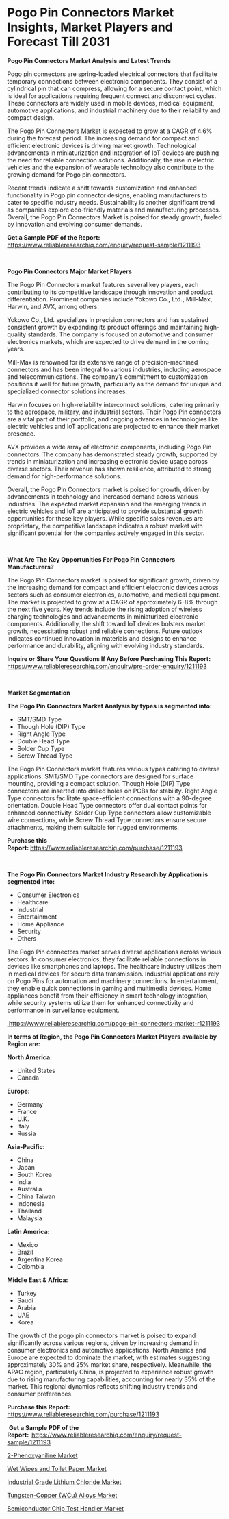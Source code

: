 <p><h1>Pogo Pin Connectors Market Insights, Market Players and Forecast Till 2031</h1></p><p><strong>Pogo Pin Connectors Market Analysis and Latest Trends</strong></p>
<p><p>Pogo pin connectors are spring-loaded electrical connectors that facilitate temporary connections between electronic components. They consist of a cylindrical pin that can compress, allowing for a secure contact point, which is ideal for applications requiring frequent connect and disconnect cycles. These connectors are widely used in mobile devices, medical equipment, automotive applications, and industrial machinery due to their reliability and compact design.</p><p>The Pogo Pin Connectors Market is expected to grow at a CAGR of 4.6% during the forecast period. The increasing demand for compact and efficient electronic devices is driving market growth. Technological advancements in miniaturization and integration of IoT devices are pushing the need for reliable connection solutions. Additionally, the rise in electric vehicles and the expansion of wearable technology also contribute to the growing demand for Pogo pin connectors. </p><p>Recent trends indicate a shift towards customization and enhanced functionality in Pogo pin connector designs, enabling manufacturers to cater to specific industry needs. Sustainability is another significant trend as companies explore eco-friendly materials and manufacturing processes. Overall, the Pogo Pin Connectors Market is poised for steady growth, fueled by innovation and evolving consumer demands.</p></p>
<p><strong>Get a Sample PDF of the Report:&nbsp;</strong> <a href="https://www.reliableresearchiq.com/enquiry/request-sample/1211193?utm_campaign=1123&utm_medium=2&utm_source=Github&utm_content=ia&utm_term=12102024&utm_id=pogo-pin-connectors">https://www.reliableresearchiq.com/enquiry/request-sample/1211193</a></p>
<p>&nbsp;</p>
<p><strong>Pogo Pin Connectors Major Market Players</strong></p>
<p><p>The Pogo Pin Connectors market features several key players, each contributing to its competitive landscape through innovation and product differentiation. Prominent companies include Yokowo Co., Ltd., Mill-Max, Harwin, and AVX, among others.</p><p>Yokowo Co., Ltd. specializes in precision connectors and has sustained consistent growth by expanding its product offerings and maintaining high-quality standards. The company is focused on automotive and consumer electronics markets, which are expected to drive demand in the coming years.</p><p>Mill-Max is renowned for its extensive range of precision-machined connectors and has been integral to various industries, including aerospace and telecommunications. The company’s commitment to customization positions it well for future growth, particularly as the demand for unique and specialized connector solutions increases.</p><p>Harwin focuses on high-reliability interconnect solutions, catering primarily to the aerospace, military, and industrial sectors. Their Pogo Pin connectors are a vital part of their portfolio, and ongoing advances in technologies like electric vehicles and IoT applications are projected to enhance their market presence.</p><p>AVX provides a wide array of electronic components, including Pogo Pin connectors. The company has demonstrated steady growth, supported by trends in miniaturization and increasing electronic device usage across diverse sectors. Their revenue has shown resilience, attributed to strong demand for high-performance solutions.</p><p>Overall, the Pogo Pin Connectors market is poised for growth, driven by advancements in technology and increased demand across various industries. The expected market expansion and the emerging trends in electric vehicles and IoT are anticipated to provide substantial growth opportunities for these key players. While specific sales revenues are proprietary, the competitive landscape indicates a robust market with significant potential for the companies actively engaged in this sector.</p></p>
<p>&nbsp;</p>
<p><strong>What Are The Key Opportunities For Pogo Pin Connectors Manufacturers?</strong></p>
<p><p>The Pogo Pin Connectors market is poised for significant growth, driven by the increasing demand for compact and efficient electronic devices across sectors such as consumer electronics, automotive, and medical equipment. The market is projected to grow at a CAGR of approximately 6-8% through the next five years. Key trends include the rising adoption of wireless charging technologies and advancements in miniaturized electronic components. Additionally, the shift toward IoT devices bolsters market growth, necessitating robust and reliable connections. Future outlook indicates continued innovation in materials and designs to enhance performance and durability, aligning with evolving industry standards.</p></p>
<p><strong>Inquire or Share Your Questions If Any Before Purchasing This Report:</strong> <a href="https://www.reliableresearchiq.com/enquiry/pre-order-enquiry/1211193?utm_campaign=1123&utm_medium=2&utm_source=Github&utm_content=ia&utm_term=12102024&utm_id=pogo-pin-connectors">https://www.reliableresearchiq.com/enquiry/pre-order-enquiry/1211193</a></p>
<p>&nbsp;</p>
<p><strong>Market Segmentation</strong></p>
<p><strong>The Pogo Pin Connectors Market Analysis by types is segmented into:</strong></p>
<p><ul><li>SMT/SMD Type</li><li>Though Hole (DIP) Type</li><li>Right Angle Type</li><li>Double Head Type</li><li>Solder Cup Type</li><li>Screw Thread Type</li></ul></p>
<p><p>The Pogo Pin Connectors market features various types catering to diverse applications. SMT/SMD Type connectors are designed for surface mounting, providing a compact solution. Though Hole (DIP) Type connectors are inserted into drilled holes on PCBs for stability. Right Angle Type connectors facilitate space-efficient connections with a 90-degree orientation. Double Head Type connectors offer dual contact points for enhanced connectivity. Solder Cup Type connectors allow customizable wire connections, while Screw Thread Type connectors ensure secure attachments, making them suitable for rugged environments.</p></p>
<p><strong>Purchase this Report:&nbsp;</strong><a href="https://www.reliableresearchiq.com/purchase/1211193?utm_campaign=1123&utm_medium=2&utm_source=Github&utm_content=ia&utm_term=12102024&utm_id=pogo-pin-connectors">https://www.reliableresearchiq.com/purchase/1211193</a></p>
<p>&nbsp;</p>
<p><strong>The Pogo Pin Connectors Market Industry Research by Application is segmented into:</strong></p>
<p><ul><li>Consumer Electronics</li><li>Healthcare</li><li>Industrial</li><li>Entertainment</li><li>Home Appliance</li><li>Security</li><li>Others</li></ul></p>
<p><p>The Pogo Pin connectors market serves diverse applications across various sectors. In consumer electronics, they facilitate reliable connections in devices like smartphones and laptops. The healthcare industry utilizes them in medical devices for secure data transmission. Industrial applications rely on Pogo Pins for automation and machinery connections. In entertainment, they enable quick connections in gaming and multimedia devices. Home appliances benefit from their efficiency in smart technology integration, while security systems utilize them for enhanced connectivity and performance in surveillance equipment.</p></p>
<p><a href="https://www.reliableresearchiq.com/pogo-pin-connectors-market-r1211193?utm_campaign=1123&utm_medium=2&utm_source=Github&utm_content=ia&utm_term=12102024&utm_id=pogo-pin-connectors">&nbsp;https://www.reliableresearchiq.com/pogo-pin-connectors-market-r1211193</a></p>
<p><strong>In terms of Region, the Pogo Pin Connectors Market Players available by Region are:</strong></p>
<p>
    <p> <strong> North America: </strong>
        <ul>
            <li>United States</li>
            <li>Canada</li>
        </ul>
        </p> 
    <p> <strong> Europe: </strong>
        <ul>
            <li>Germany</li>
            <li>France</li>
            <li>U.K.</li>
            <li>Italy</li>
            <li>Russia</li>
        </ul>
        </p> 
    <p> <strong> Asia-Pacific: </strong>
        <ul>
            <li>China</li>
            <li>Japan</li>
            <li>South Korea</li>
            <li>India</li>
            <li>Australia</li>
            <li>China Taiwan</li>
            <li>Indonesia</li>
            <li>Thailand</li>
            <li>Malaysia</li>
        </ul>
        </p> 
    <p> <strong> Latin America: </strong>
        <ul>
            <li>Mexico</li>
            <li>Brazil</li>
            <li>Argentina Korea</li>
            <li>Colombia</li>
        </ul>
        </p> 
    <p> <strong> Middle East & Africa: </strong>
        <ul>
            <li>Turkey</li>
            <li>Saudi</li>
            <li>Arabia</li>
            <li>UAE</li>
            <li>Korea</li>
        </ul>
    </p>
    </p>
<p><p>The growth of the pogo pin connectors market is poised to expand significantly across various regions, driven by increasing demand in consumer electronics and automotive applications. North America and Europe are expected to dominate the market, with estimates suggesting approximately 30% and 25% market share, respectively. Meanwhile, the APAC region, particularly China, is projected to experience robust growth due to rising manufacturing capabilities, accounting for nearly 35% of the market. This regional dynamics reflects shifting industry trends and consumer preferences.</p></p>
<p><strong>Purchase this Report: </strong><a href="https://www.reliableresearchiq.com/purchase/1211193?utm_campaign=1123&utm_medium=2&utm_source=Github&utm_content=ia&utm_term=12102024&utm_id=pogo-pin-connectors">https://www.reliableresearchiq.com/purchase/1211193</a></p>
<p>&nbsp;<strong>Get a Sample PDF of the Report:&nbsp;&nbsp;</strong><a href="https://www.reliableresearchiq.com/enquiry/request-sample/1211193?utm_campaign=1123&utm_medium=2&utm_source=Github&utm_content=ia&utm_term=12102024&utm_id=pogo-pin-connectors">https://www.reliableresearchiq.com/enquiry/request-sample/1211193</a></p>
<p><strong></strong></p>
<p><p><a href="https://www.linkedin.com/pulse/navigating-2-phenoxyaniline-market-expert-analysis-forecast-amw4c?utm_campaign=1123&utm_medium=2&utm_source=Github&utm_content=ia&utm_term=12102024&utm_id=pogo-pin-connectors">2-Phenoxyaniline Market</a></p><p><a href="https://github.com/akrenkthongy/Market-Research-Report-List-1/blob/main/wet-wipes-and-toilet-paper-market.md?utm_campaign=1123&utm_medium=2&utm_source=Github&utm_content=ia&utm_term=12102024&utm_id=pogo-pin-connectors">Wet Wipes and Toilet Paper Market</a></p><p><a href="https://www.linkedin.com/pulse/industrial-grade-lithium-chloride-market-global-trends-forecast-hbobc?utm_campaign=1123&utm_medium=2&utm_source=Github&utm_content=ia&utm_term=12102024&utm_id=pogo-pin-connectors">Industrial Grade Lithium Chloride Market</a></p><p><a href="https://www.linkedin.com/pulse/tungsten-copper-wcu-alloys-market-evolution-regional-adaptations-7b3rc?utm_campaign=1123&utm_medium=2&utm_source=Github&utm_content=ia&utm_term=12102024&utm_id=pogo-pin-connectors">Tungsten-Copper (WCu) Alloys Market</a></p><p><a href="https://github.com/dagmar8b15me/Market-Research-Report-List-1/blob/main/semiconductor-chip-test-handler-market.md?utm_campaign=1123&utm_medium=2&utm_source=Github&utm_content=ia&utm_term=12102024&utm_id=pogo-pin-connectors">Semiconductor Chip Test Handler Market</a></p></p>